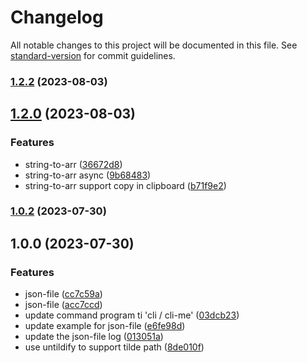 # Changelog

All notable changes to this project will be documented in this file. See [standard-version](https://github.com/conventional-changelog/standard-version) for commit guidelines.

### [1.2.2](https://github.com/screw-hand/cli/compare/v1.2.0...v1.2.2) (2023-08-03)

## [1.2.0](https://github.com/screw-hand/cli/compare/v1.0.2...v1.2.0) (2023-08-03)

### Features

- string-to-arr ([36672d8](https://github.com/screw-hand/cli/commits/36672d8f006f16469a03983f7afa85a1a6d23dd0))
- string-to-arr async ([9b68483](https://github.com/screw-hand/cli/commits/9b68483480bb2681215c5fbe8ba9f33cbcc54d9e))
- string-to-arr support copy in clipboard ([b71f9e2](https://github.com/screw-hand/cli/commits/b71f9e2a26b0d78cbbf648e37cfebcc98655333b))

### [1.0.2](https://github.com/screw-hand/cli/compare/v1.0.0...v1.0.2) (2023-07-30)

## 1.0.0 (2023-07-30)

### Features

- json-file ([cc7c59a](https://github.com/screw-hand/cli/commits/cc7c59a8ec2420b1b47c95348e24567bd58061ec))
- json-file ([acc7ccd](https://github.com/screw-hand/cli/commits/acc7ccdf498c5d1ccc1a1f1b7c08dfff7e84d095))
- update command program ti 'cli / cli-me' ([03dcb23](https://github.com/screw-hand/cli/commits/03dcb2383d7c93133d76257ea1910e21cd0f8189))
- update example for json-file ([e6fe98d](https://github.com/screw-hand/cli/commits/e6fe98d7f8424184f2488ec79be21c89e1cdd60e))
- update the json-file log ([013051a](https://github.com/screw-hand/cli/commits/013051a7ad8fa5c9514996928fdc88cb71466f46))
- use untildify to support tilde path ([8de010f](https://github.com/screw-hand/cli/commits/8de010fc7732fef1f7ae94a96e630d94df36f6b6))
